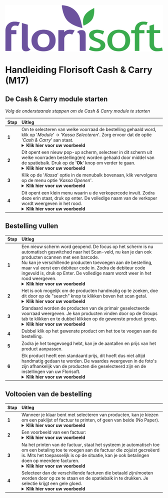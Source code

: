 <img src="../../fslogo.png">

# Handleiding Florisoft Cash & Carry (M17)


## De Cash & Carry module starten

*Volg de onderstaande stappen om de Cash & Carry module te starten*

|Stap|Uitleg|
|:--|:--|
|**1**|Om te selecteren van welke voorraad de bestelling gehaald word, klik op '*Module*' → '*Kassa Selecteren*'. Zorg ervoor dat de optie '*Cash & Carry*' aan staat.<details><summary><b>Klik hier voor uw voorbeeld</b></summary><img src=".Cash &amp; Carry Desktop Handleiding\media\image11.png"></details>|
|**2**|Dit opent een nieuw pop-up scherm, selecteer in dit scherm uit welke voorraden bestelling(en) worden gehaald door middel van de spatiebalk. Druk op de '**Ok**' knop om verder te gaan.<details><summary><b>Klik hier voor uw voorbeeld</b></summary><img src=".Cash &amp; Carry Desktop Handleiding\media\image11.png"></details> |
|**3**|Klik op de '*Kassa*' optie in de menubalk bovenaan, klik vervolgens op de menu optie '*Kassa Openen*'.<details><summary><b>Klik hier voor uw voorbeeld</b></summary><img src=".Cash &amp; Carry Desktop Handleiding\media\image13.png"></details>|
|**4**|Dit opent een klein menu waarin u de verkopercode invult. Zodra deze erin staat, druk op enter. De volledige naam van de verkoper wordt weergeven in het rood.<details><summary><b>Klik hier voor uw voorbeeld</b></summary><img src=".Cash &amp; Carry Desktop Handleiding\media\image12.png"></details>|

##  Bestelling vullen

|Stap|Uitleg|
|:--|:--|
|**1**|Een nieuw scherm word geopend. De focus op het scherm is nu automatisch geswitched naar het Scan-veld, nu kan je dan ook producten scannen met een barcode.<br>Nu kan je verschillende producten toevoegen aan de bestelling, maar vul eerst een debiteur code in. Zodra de debiteur code ingevuld is, druk op Enter. De volledige naam wordt weer in het rood weergeven.<details><summary><b>Klik hier voor uw voorbeeld</b></summary><img src=".Cash &amp; Carry Desktop Handleiding\media\image5.png"></details>|
|**2**|Het is ook mogelijk om de producten handmatig op te zoeken, doe dit door op de "search" knop te klikken boven het scan getal.<details><summary><b>Klik hier voor uw voorbeeld</b></summary><img src=".Cash &amp; Carry Desktop Handleiding\media\image6.png"></details>|
|**3**|Standaard worden de producten van de primair geselecteerde voorraad weergeven. Je kan producten vinden door op de Groups tab te klikken en te dubbel klikken op de gewenste product groep.<details><summary><b>Klik hier voor uw voorbeeld</b></summary><img src=".Cash &amp; Carry Desktop Handleiding\media\image6.png"></details>|
|**4**|Dubbel klik op het gewenste product om het toe te voegen aan de bestelling.|
|**5**|Zodra je het toegevoegd hebt, kan je de aantallen en prijs van het product aanpassen.|
|**6**|Elk product heeft een standaard prijs, dit hoeft dus niet altijd handmatig gedaan te worden. De waardes weergeven in de foto's zijn afhankelijk van de producten die geselecteerd zijn en de instellingen van uw Florisoft.<details><summary><b>Klik hier voor uw voorbeeld</b></summary><img src=".Cash &amp; Carry Desktop Handleiding\media\image7.png"></details>|

##  Voltooien van de bestelling

|Stap|Uitleg|
|:--|:--|
|**1**|Wanneer je klaar bent met selecteren van producten, kan je kiezen om een paklijst of factuur te printen, of geen van beide (No Paper).<details><summary><b>Klik hier voor uw voorbeeld</b></summary><img src=".Cash &amp; Carry Desktop Handleiding\media\image8.png"></details>|
|**2**|Een voorbeeld van een factuur:<details><summary><b>Klik hier voor uw voorbeeld</b></summary><img src=".Cash &amp; Carry Desktop Handleiding\media\image9.png"></details>|
|**3**|Na het printen van de factuur, staat het systeem je automatisch toe om een betaling toe te voegen aan de factuur die zojuist gecreëerd is. Mits het toepasselijk is op de situatie, kan je ook betalingen doen op meerdere facturen.<details><summary><b>Klik hier voor uw voorbeeld</b></summary><img src=".Cash &amp; Carry Desktop Handleiding\media\image10.png"></details>|
|**4**|Selecteer dan de verschillende facturen die betaald zijn/moeten worden door op ze te staan en de spatiebalk in te drukken. Je selectie krijgt een gele gloed.<details><summary><b>Klik hier voor uw voorbeeld</b></summary><img src=".Cash &amp; Carry Desktop Handleiding\media\image10.png"></details>|
